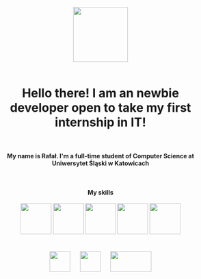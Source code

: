 <div id="header" align="center">
    <img src="https://media.giphy.com/media/iIGT8Y1rOYhBpdHh1C/giphy.gif" style="width: 128px; height: 128px;">
    <br><br>
</div>

<div id="main" align="center">
    <h1><b>Hello there!<b> I am an newbie developer open to take my first internship in IT!</h1>
    <br><br>
    <a>My name is Rafał. I'm a full-time student of Computer Science at Uniwersytet Śląski w Katowicach</a>
    <br><br><br><br>
        <a align='center'><b>My skills<b></a><br><br>
    <img src="https://media.giphy.com/media/LMt9638dO8dftAjtco/giphy.gif" style="width: 72px; height: 72px;">
    <img src="https://media.giphy.com/media/XAxylRMCdpbEWUAvr8/giphy.gif" style="width: 72px; height: 72px;">
    <img src="https://media.giphy.com/media/fsEaZldNC8A1PJ3mwp/giphy.gif" style="width: 72px; height: 72px;">
    <img src="https://media.giphy.com/media/EK5nB6wQKKN86j7GWx/giphy.gif" style="width: 72px; height: 72px;">
    <img src="https://media.giphy.com/media/ln7z2eWriiQAllfVcn/giphy.gif" style="width: 72px; height: 72px;">
    <br><br>
    <img src="https://cdn-icons-png.flaticon.com/512/183/183324.png?w=740&t=st=1685133901~exp=1685134501~hmac=6c8d629fa4668bac896ba6cb73a83cac3ccb8bd35a3481391dfac9fd86364072" style="width: 48px; height: 48px;">
    <img src="https://upload.wikimedia.org/wikipedia/commons/thumb/3/35/Tux.svg/225px-Tux.svg.png" style="width: 48px; height: 48px; margin: 20px;">
    <img src="https://upload.wikimedia.org/wikipedia/commons/thumb/0/08/Cisco_logo_blue_2016.svg/1200px-Cisco_logo_blue_2016.svg.png" style="width: 96px; height: 48px;">
   
</div>
